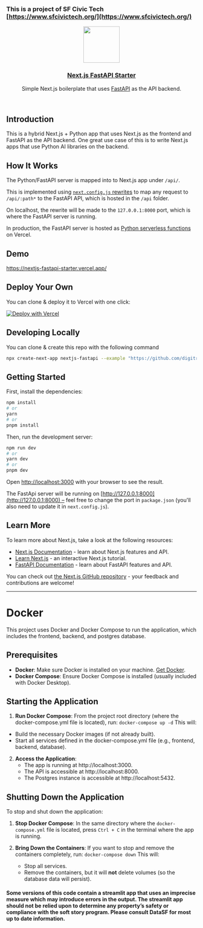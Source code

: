 ### This is a project of SF Civic Tech [https://www.sfcivictech.org/](https://www.sfcivictech.org/)


<p align="center">
  <a href="https://nextjs-fastapi-starter.vercel.app/">
    <img src="https://assets.vercel.com/image/upload/v1588805858/repositories/vercel/logo.png" height="96">
    <h3 align="center">Next.js FastAPI Starter</h3>
  </a>
</p>

<p align="center">Simple Next.js boilerplate that uses <a href="https://fastapi.tiangolo.com/">FastAPI</a> as the API backend.</p>

<br/>

## Introduction

This is a hybrid Next.js + Python app that uses Next.js as the frontend and FastAPI as the API backend. One great use case of this is to write Next.js apps that use Python AI libraries on the backend.

## How It Works

The Python/FastAPI server is mapped into to Next.js app under `/api/`.

This is implemented using [`next.config.js` rewrites](https://github.com/digitros/nextjs-fastapi/blob/main/next.config.js) to map any request to `/api/:path*` to the FastAPI API, which is hosted in the `/api` folder.

On localhost, the rewrite will be made to the `127.0.0.1:8000` port, which is where the FastAPI server is running.

In production, the FastAPI server is hosted as [Python serverless functions](https://vercel.com/docs/concepts/functions/serverless-functions/runtimes/python) on Vercel.

## Demo

https://nextjs-fastapi-starter.vercel.app/

## Deploy Your Own

You can clone & deploy it to Vercel with one click:

[![Deploy with Vercel](https://vercel.com/button)](https://vercel.com/new/clone?repository-url=https%3A%2F%2Fgithub.com%2Fdigitros%2Fnextjs-fastapi%2Ftree%2Fmain)

## Developing Locally

You can clone & create this repo with the following command

```bash
npx create-next-app nextjs-fastapi --example "https://github.com/digitros/nextjs-fastapi"
```

## Getting Started

First, install the dependencies:

```bash
npm install
# or
yarn
# or
pnpm install
```

Then, run the development server:

```bash
npm run dev
# or
yarn dev
# or
pnpm dev
```

Open [http://localhost:3000](http://localhost:3000) with your browser to see the result.

The FastApi server will be running on [http://127.0.0.1:8000](http://127.0.0.1:8000) – feel free to change the port in `package.json` (you'll also need to update it in `next.config.js`).

## Learn More

To learn more about Next.js, take a look at the following resources:

- [Next.js Documentation](https://nextjs.org/docs) - learn about Next.js features and API.
- [Learn Next.js](https://nextjs.org/learn) - an interactive Next.js tutorial.
- [FastAPI Documentation](https://fastapi.tiangolo.com/) - learn about FastAPI features and API.

You can check out [the Next.js GitHub repository](https://github.com/vercel/next.js/) - your feedback and contributions are welcome!

***
# Docker
This project uses Docker and Docker Compose to run the application, which includes the frontend, backend, and postgres database.

## Prerequisites

- **Docker**: Make sure Docker is installed on your machine. [Get Docker](https://docs.docker.com/get-docker/).
- **Docker Compose**: Ensure Docker Compose is installed (usually included with Docker Desktop). 

## Starting the Application

1. **Run Docker Compose**: From the project root directory (where the docker-compose.yml file is located), run:
   ```docker-compose up -d```
This will:
- Build the necessary Docker images (if not already built).
- Start all services defined in the docker-compose.yml file (e.g., frontend, backend, database).

2.  **Access the Application**:
    - The app is running at http://localhost:3000.
    - The API is accessible at http://localhost:8000.
    - The Postgres instance is accessible at http://localhost:5432.

## Shutting Down the Application
To stop and shut down the application:

1.  **Stop Docker Compose**: In the same directory where the `docker-compose.yml` file is located, press `Ctrl + C` in the terminal where the app is running.

2.  **Bring Down the Containers**: If you want to stop and remove the containers completely, run:
    ```docker-compose down```
    This will:
    -   Stop all services.
    -   Remove the containers, but it will **not** delete volumes (so the database data will persist).


#### Some versions of this code contain a streamlit app that uses an imprecise measure which may introduce errors in the output. The streamlit app should not be relied upon to determine any property’s safety or compliance with the soft story program. Please consult DataSF for most up to date information.
